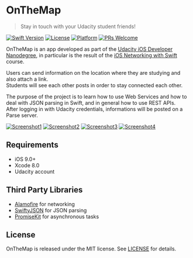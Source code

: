 # OnTheMap
> Stay in touch with your Udacity student friends!

[![Swift Version][swift-image]][swift-url]
[![License][license-image]][license-url]
[![Platform][platform-image]][platform-url]
[![PRs Welcome][prswelcome-image]][prswelcome-url]

OnTheMap is an app developed as part of the [Udacity iOS Developer Nanodegree](https://www.udacity.com/course/ios-developer-nanodegree--nd003), in particular is the result of the [iOS Networking with Swift](https://www.udacity.com/course/ios-networking-with-swift--ud421) course.  
  
Users can send information on the location where they are studying and also attach a link.  
Students will see each other posts in order to stay connected each other.
  
The purpose of the project is to learn how to use Web Services and how to deal with JSON parsing in Swift, and in general how to use REST APIs.  
After logging in with Udacity credentials, informations will be posted on a Parse server.
  
[![Screenshot1](https://s30.postimg.org/5pg0hgpoh/Simulator_Screen_Shot_3_Jun_2017_17.30.24.png)]()
[![Screenshot2](https://s30.postimg.org/jkeazxk3l/Simulator_Screen_Shot_3_Jun_2017_17.34.32.png)]()
[![Screenshot3](https://s30.postimg.org/yhms0xxc1/Simulator_Screen_Shot_3_Jun_2017_17.34.46.png)]()
[![Screenshot4](https://s30.postimg.org/uzas4jwg1/Simulator_Screen_Shot_3_Jun_2017_17.35.43.png)]()

## Requirements
- iOS 9.0+
- Xcode 8.0
- Udacity account

## Third Party Libraries
- [Alamofire](https://github.com/Alamofire/Alamofire) for networking
- [SwiftyJSON](https://github.com/SwiftyJSON/SwiftyJSON) for JSON parsing
- [PromiseKit](https://github.com/mxcl/PromiseKit) for asynchronous tasks

## License
OnTheMap is released under the MIT license. See [LICENSE](LICENSE) for details.

[swift-image]:https://img.shields.io/badge/swift-3.0-orange.svg
[swift-url]: https://swift.org/
[license-image]:https://img.shields.io/badge/License-MIT-blue.svg
[license-url]: LICENSE
[platform-image]:https://img.shields.io/cocoapods/p/LFAlertController.svg?style=flat
[platform-url]:https://cocoapods.org/pods/LFAlertController
[prswelcome-image]:https://img.shields.io/badge/PRs-welcome-brightgreen.svg?style=flat-square
[prswelcome-url]:https://makeapullrequest.com
